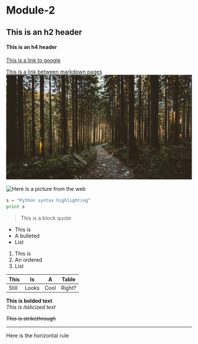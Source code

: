 # Module-2

<h2>This is an h2 header</h2>  
<h4>This is an h4 header</h4>  

[This is a link to google](https://www.google.com/)


[This is a link between markdown pages](https://github.com/lvanderbeck/Module-2/blob/dev/readme2.md)  
![Here is a picture from the repo](https://github.com/lvanderbeck/Module-2/blob/master/qg25ztl15as01.jpg)  

![Here is a picture from the web](https://cdn.pixabay.com/photo/2018/08/06/19/03/hand-3588162_960_720.jpg)  

 
```python
s = "Python syntax highlighting"
print s  
```  

>This is a block quote  

  * This is   
  * A bulleted  
  * List  

1. This is
2. An ordered
3. List

This | Is | A | Table
--- | --- | --- | ---
Still | Looks | Cool| Right? 

**This is bolded text**  
*This is italicized text*  

~~This is strikethrough~~  

 ---
 Here is the horizontal rule
